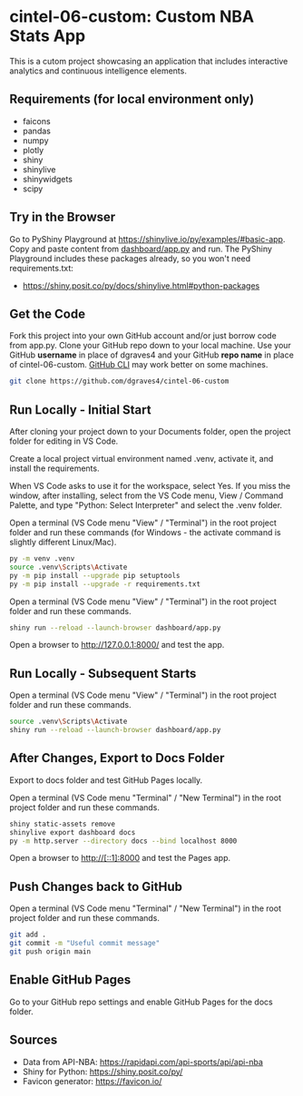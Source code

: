 # cintel-06-custom: Custom NBA Stats App
This is a cutom project showcasing an application that includes interactive analytics and continuous intelligence elements. 

## Requirements (for local environment only)
- faicons
- pandas
- numpy
- plotly
- shiny
- shinylive
- shinywidgets
- scipy

## Try in the Browser

Go to PyShiny Playground at <https://shinylive.io/py/examples/#basic-app>.
Copy and paste content from [dashboard/app.py](dashboard/app.py) and run.
The PyShiny Playground includes these packages already, so you won't need requirements.txt:

- <https://shiny.posit.co/py/docs/shinylive.html#python-packages>

## Get the Code

Fork this project into your own GitHub account and/or just borrow code from app.py.
Clone your GitHub repo down to your local machine.
Use your GitHub **username** in place of dgraves4 and your GitHub **repo name** in place of cintel-06-custom.
[GitHub CLI](https://cli.github.com/) may work better on some machines.

```bash
git clone https://github.com/dgraves4/cintel-06-custom
```

## Run Locally - Initial Start

After cloning your project down to your Documents folder, open the project folder for editing in VS Code.

Create a local project virtual environment named .venv, activate it, and install the requirements.

When VS Code asks to use it for the workspace, select Yes.
If you miss the window, after installing, select from the VS Code menu, View / Command Palette, and type "Python: Select Interpreter" and select the .venv folder.

Open a terminal (VS Code menu "View" / "Terminal") in the root project folder and run these commands (for Windows - the activate command is slightly different Linux/Mac).

```bash
py -m venv .venv
source .venv\Scripts\Activate
py -m pip install --upgrade pip setuptools
py -m pip install --upgrade -r requirements.txt
```

Open a terminal (VS Code menu "View" / "Terminal") in the root project folder and run these commands.

```bash
shiny run --reload --launch-browser dashboard/app.py
```

Open a browser to <http://127.0.0.1:8000/> and test the app.

## Run Locally - Subsequent Starts

Open a terminal (VS Code menu "View" / "Terminal") in the root project folder and run these commands.

```bash
source .venv\Scripts\Activate
shiny run --reload --launch-browser dashboard/app.py
```

## After Changes, Export to Docs Folder

Export to docs folder and test GitHub Pages locally.

Open a terminal (VS Code menu "Terminal" / "New Terminal") in the root project folder and run these commands.

```bash
shiny static-assets remove
shinylive export dashboard docs
py -m http.server --directory docs --bind localhost 8000
```

Open a browser to <http://[::1]:8000> and test the Pages app.

## Push Changes back to GitHub

Open a terminal (VS Code menu "Terminal" / "New Terminal") in the root project folder and run these commands.

```bash
git add .
git commit -m "Useful commit message"
git push origin main
```

## Enable GitHub Pages

Go to your GitHub repo settings and enable GitHub Pages for the docs folder.

## Sources 
- Data from API-NBA: https://rapidapi.com/api-sports/api/api-nba  
- Shiny for Python: https://shiny.posit.co/py/
- Favicon generator: https://favicon.io/